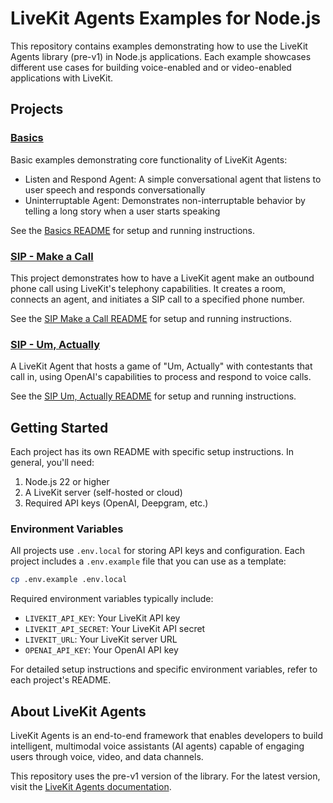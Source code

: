 # LiveKit Agents Examples for Node.js

This repository contains examples demonstrating how to use the LiveKit Agents library (pre-v1) in Node.js applications. Each example showcases different use cases for building voice-enabled and or video-enabled applications with LiveKit.

## Projects

### [Basics](./packages/basics)

Basic examples demonstrating core functionality of LiveKit Agents:

- Listen and Respond Agent: A simple conversational agent that listens to user speech and responds conversationally
- Uninterruptable Agent: Demonstrates non-interruptable behavior by telling a long story when a user starts speaking

See the [Basics README](./packages/basics/README.md) for setup and running instructions.

### [SIP - Make a Call](./packages/sip--make-a-call)

This project demonstrates how to have a LiveKit agent make an outbound phone call using LiveKit's telephony capabilities. It creates a room, connects an agent, and initiates a SIP call to a specified phone number.

See the [SIP Make a Call README](./packages/sip--make-a-call/README.md) for setup and running instructions.

### [SIP - Um, Actually](./packages/sip--um-actually)

A LiveKit Agent that hosts a game of "Um, Actually" with contestants that call in, using OpenAI's capabilities to process and respond to voice calls.

See the [SIP Um, Actually README](./packages/sip--um-actually/README.md) for setup and running instructions.

## Getting Started

Each project has its own README with specific setup instructions. In general, you'll need:

1. Node.js 22 or higher
2. A LiveKit server (self-hosted or cloud)
3. Required API keys (OpenAI, Deepgram, etc.)

### Environment Variables

All projects use `.env.local` for storing API keys and configuration. Each project includes a `.env.example` file that you can use as a template:

```bash
cp .env.example .env.local
```

Required environment variables typically include:

- `LIVEKIT_API_KEY`: Your LiveKit API key
- `LIVEKIT_API_SECRET`: Your LiveKit API secret
- `LIVEKIT_URL`: Your LiveKit server URL
- `OPENAI_API_KEY`: Your OpenAI API key

For detailed setup instructions and specific environment variables, refer to each project's README.

## About LiveKit Agents

LiveKit Agents is an end-to-end framework that enables developers to build intelligent, multimodal voice assistants (AI agents) capable of engaging users through voice, video, and data channels.

This repository uses the pre-v1 version of the library. For the latest version, visit the [LiveKit Agents documentation](https://docs.livekit.io/agents/).
